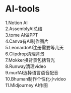 # AI-tools

1.Notion AI\
2.AssemblyAI总结\
3.tome AI做PPT\
4.Canva有AI制作图片\
5.LeonardoAI注册需要等几天\
6.Clipdrop清理背景\
7.Mokker换背景包括背光\
8.Runway清理video\
9.murfAI选择语言语音配音\
10.Bhuman制作个性化小video\
11.Midjourney AI作图
